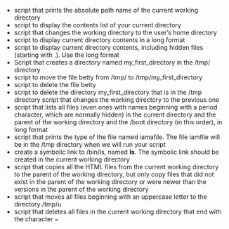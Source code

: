 - script that prints the absolute path name of the current working directory
- script to display the contents list of your current directory
- script that changes the working directory to the user’s home directory
- script to display current directory contents in a long format
- script to display current directory contents, including hidden files (starting with .). Use the long format
- Script that creates a directory named my_first_directory in the /tmp/ directory
- script to move the file betty from /tmp/ to /tmp/my_first_directory
- script to delete the file betty
- script to delete the directory my_first_directory that is in the /tmp directory
script that changes the working directory to the previous one
- script that lists all files (even ones with names beginning with a period character, which are normally hidden) in the current directory and the parent of the working directory and the /boot directory (in this order), in long format
- script that prints the type of the file named iamafile. The file iamfile will be in the /tmp directory when we will run your script
- create a symbolic link to /bin/ls, named __ls__. The symbolic link should be created in the current working directory
- script that copies all the HTML files from the current working directory to the parent of the working directory, but only copy files that did not exist in the parent of the working directory or were newer than the versions in the parent of the working directory
- script that moves all files beginning with an uppercase letter to the directory /tmp/u
- script that deletes all files in the current working directory that end with the character ~
